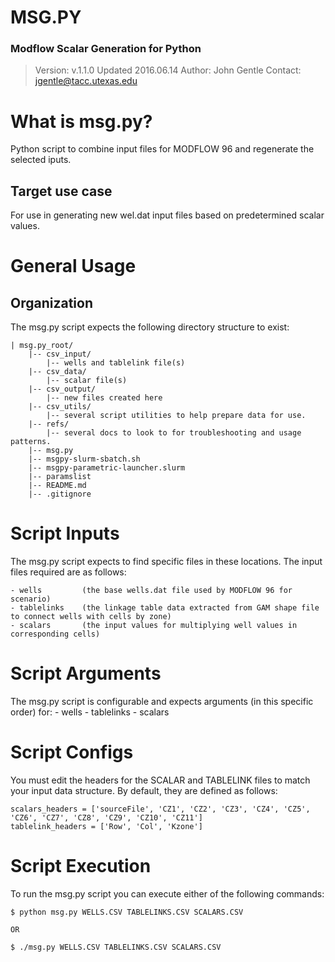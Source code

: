 # MSG.PY 
### Modflow Scalar Generation for Python
> Version: v.1.1.0
> Updated 2016.06.14
> Author: John Gentle 
> Contact: jgentle@tacc.utexas.edu

# What is msg.py?
Python script to combine input files for MODFLOW 96 and regenerate the selected iputs.

## Target use case
For use in generating new wel.dat input files based on predetermined scalar values.

# General Usage

## Organization
The msg.py script expects the following directory structure to exist:

    | msg.py_root/
        |-- csv_input/
            |-- wells and tablelink file(s)
        |-- csv_data/
            |-- scalar file(s)
        |-- csv_output/
            |-- new files created here
        |-- csv_utils/
            |-- several script utilities to help prepare data for use.
        |-- refs/
            |-- several docs to look to for troubleshooting and usage patterns.
        |-- msg.py  
        |-- msgpy-slurm-sbatch.sh
        |-- msgpy-parametric-launcher.slurm
        |-- paramslist
        |-- README.md
        |-- .gitignore

# Script Inputs
The msg.py script expects to find specific files in these locations.
The input files required are as follows:

    - wells         (the base wells.dat file used by MODFLOW 96 for scenario)
    - tablelinks    (the linkage table data extracted from GAM shape file to connect wells with cells by zone)
    - scalars       (the input values for multiplying well values in corresponding cells)

# Script Arguments
The msg.py script is configurable and expects arguments (in this specific order) for:
    - wells
    - tablelinks
    - scalars

# Script Configs
You must edit the headers for the SCALAR and TABLELINK files to match your input data structure.
By default, they are defined as follows:

    scalars_headers = ['sourceFile', 'CZ1', 'CZ2', 'CZ3', 'CZ4', 'CZ5', 'CZ6', 'CZ7', 'CZ8', 'CZ9', 'CZ10', 'CZ11']
    tablelink_headers = ['Row', 'Col', 'Kzone']

# Script Execution
To run the msg.py script you can execute either of the following commands:

    $ python msg.py WELLS.CSV TABLELINKS.CSV SCALARS.CSV

    OR

    $ ./msg.py WELLS.CSV TABLELINKS.CSV SCALARS.CSV






